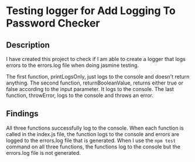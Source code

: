 # Testing logger for Add Logging To Password Checker

## Description

I have created this project to check if I am able to create a logger that logs errors to the errors.log file when doing jasmine testing.

The first function, printLogsOnly, just logs to the console and doesn't return anything. 
The second function, returnBooleanValue, returns either true or false according to the input parameter. It logs to the console.
The last function, throwError, logs to the console and throws an error.

## Findings

All three functions successfully log to the console. When each function is called in the index.js file, the function logs to the console and errors are logged to the errors.log file that is generated.
When I use the `npm test` command on all three functions, the functions log to the console but the errors.log file is not generated.